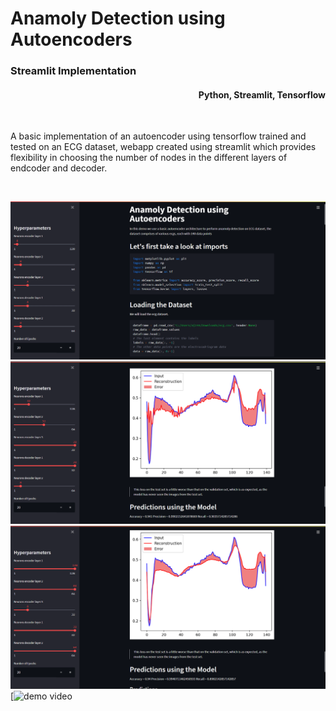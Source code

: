 <h1> Anamoly Detection using Autoencoders</h1>
<h3>Streamlit Implementation</h3>
<h4 align= right> Python, Streamlit, Tensorflow</h4>
<br>
<p>
A basic implementation of an autoencoder using tensorflow 
trained and tested on an ECG dataset,
webapp created using streamlit which provides flexibility in choosing the number of nodes in the different layers of endcoder and decoder.
</p>
<br>

![Screenshot1](./images/ss1.png)
![Screenshot2](./images/ss2.png)
![Screenshot3](./images/ss3.png)
[![demo video](https://youtu.be/Ky9rQQ6nE1Y)
